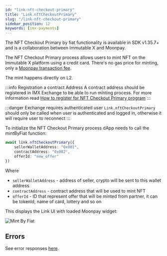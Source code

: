```yaml
---
id: "link-nft-checkout-primary"
title: "Link.nftCheckoutPrimary"
slug: "/link-nft-checkout-primary"
sidebar_position: 12
keywords: [imx-payments]
---
```


The NFT Checkout Primary by fiat functionality is available in SDK v1.35.7+ and is a collaboration between Immutable X and Moonpay.

The NFT Checkout Primary process allows users to mint NFT on the Immutable X platform using a credit card. There's no gas price for minting, only a [Moonpay transaction fee](https://support.moonpay.com/hc/en-gb/articles/360011930117-What-fees-do-you-charge-).

The mint happens directly on L2.

:::info Registration a contract Address
A contract address should be registered in IMX Exchange to be able to run minting process. For more information read [How to register for NFT Checkout Primary program](./minting-with-nft-checkout-primary)
:::

:::danger Exchange requires authenticated user
`Link.nftCheckoutPrimary` should only be called when user is authenticated and logged in, otherwise it will require user to reconnect
:::

To initialize the NFT Checkout Primary process dApp needs to call the mintByFiat function:

```typescript
await link.nftCheckoutPrimary({
    sellerWalletAddress: "0x001",
    contractAddress: "0x002",
    offerId: "new_offer"
})
```

Where
- `sellerWalletAddress` - address of seller, crypto will be sent to this wallet address
- `contractAddress` - contract address that will be used to mint NFT
- `offerId` - ID that represent offer that will be minted from partner, it can be tokenId, name of card, lottery and so on

This displays the Link UI with loaded Moonpay widget:

![Mint By Fiat](/img/link-sdk-nft-checkout-primary/nft-checkout-primary.png 'NFT Checkout primary')

## Errors

See error responses [here](./link-errors.md#nft-checkout-primary).